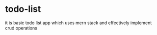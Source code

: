 # todo-list
 it is basic todo list app which uses mern stack and effectively implement crud operations 
